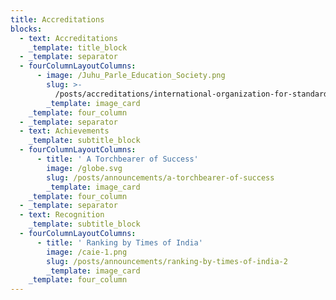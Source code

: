 ```yaml
---
title: Accreditations
blocks:
  - text: Accreditations
    _template: title_block
  - _template: separator
  - fourColumnLayoutColumns:
      - image: /Juhu_Parle_Education_Society.png
        slug: >-
          /posts/accreditations/international-organization-for-standardization-iso
        _template: image_card
    _template: four_column
  - _template: separator
  - text: Achievements
    _template: subtitle_block
  - fourColumnLayoutColumns:
      - title: ' A Torchbearer of Success'
        image: /globe.svg
        slug: /posts/announcements/a-torchbearer-of-success
        _template: image_card
    _template: four_column
  - _template: separator
  - text: Recognition
    _template: subtitle_block
  - fourColumnLayoutColumns:
      - title: ' Ranking by Times of India'
        image: /caie-1.png
        slug: /posts/announcements/ranking-by-times-of-india-2
        _template: image_card
    _template: four_column
---
```


